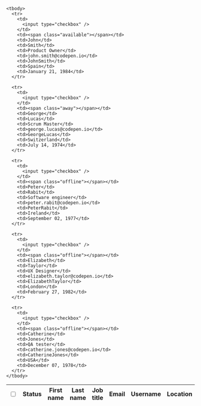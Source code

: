 <div class="datatable-container">
  <!-- ======= Header tools ======= -->
  <div class="header-tools">
    <div class="tools">
    </div>
  </div>


  <!-- ======= Table ======= -->
  <table class="datatable">
    <thead>
      <tr>
        <th><input type="checkbox" /></th>
        <th>Status</th>
        <th>First name</th>
        <th>Last name</th>
        <th>Job title</th>
        <th>Email</th>
        <th>Username</th>
        <th>Location</th>
        <th>Birthday</th>
      </tr>
    </thead>

    <tbody>
      <tr>
        <td>
          <input type="checkbox" />
        </td>
        <td><span class="available"></span></td>
        <td>John</td>
        <td>Smith</td>
        <td>Product Owner</td>
        <td>john.smith@codepen.io</td>
        <td>JohnSmith</td>
        <td>Spain</td>
        <td>January 21, 1984</td>
      </tr>

      <tr>
        <td>
          <input type="checkbox" />
        </td>
        <td><span class="away"></span></td>
        <td>George</td>
        <td>Lucas</td>
        <td>Scrum Master</td>
        <td>george.lucas@codepen.io</td>
        <td>GeorgeLucas</td>
        <td>Switzerland</td>
        <td>July 14, 1974</td>
      </tr>

      <tr>
        <td>
          <input type="checkbox" />
        </td>
        <td><span class="offline"></span></td>
        <td>Peter</td>
        <td>Rabit</td>
        <td>Software engineer</td>
        <td>peter.rabit@codepen.io</td>
        <td>PeterRabit</td>
        <td>Ireland</td>
        <td>September 02, 1977</td>
      </tr>

      <tr>
        <td>
          <input type="checkbox" />
        </td>
        <td><span class="offline"></span></td>
        <td>Elizabeth</td>
        <td>Taylor</td>
        <td>UX Designer</td>
        <td>elizabeth.taylor@codepen.io</td>
        <td>ElizabethTaylor</td>
        <td>London</td>
        <td>February 27, 1982</td>
      </tr>

      <tr>
        <td>
          <input type="checkbox" />
        </td>
        <td><span class="offline"></span></td>
        <td>Catherine</td>
        <td>Jones</td>
        <td>QA tester</td>
        <td>catherine.jones@codepen.io</td>
        <td>CatherineJones</td>
        <td>USA</td>
        <td>December 07, 1978</td>
      </tr>
    </tbody>
  </table>

</div>
